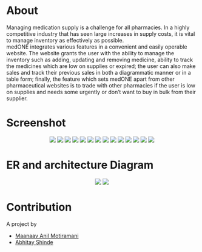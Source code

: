 # About
Managing medication supply is a challenge for all pharmacies. In a highly competitive industry that has seen large increases in supply costs, it is vital to manage inventory as effectively as possible. <br>
medONE integrates various features in a convenient and easily operable website. The website grants the user with the ability to manage the inventory such as adding, updating and removing medicine, ability to track the medicines which are low on supplies or expired; the user can also make sales and track their previous sales in both a diagrammatic manner or in a table form; finally, the feature which sets medONE apart from other pharmaceutical websites is to trade with other pharmacies if the user is low on supplies and needs some urgently or don’t want to buy in bulk from their supplier. 

# Screenshot
<p align = "center">
  <img src="https://github.com/Maanaav/medONE/blob/main/src/images/GUI/img1.png"/>
  <img src="https://github.com/Maanaav/medONE/blob/main/src/images/GUI/img2.png"/>
  <img src="https://github.com/Maanaav/medONE/blob/main/src/images/GUI/img3.png"/>
  <img src="https://github.com/Maanaav/medONE/blob/main/src/images/GUI/img4.png"/>
  <img src="https://github.com/Maanaav/medONE/blob/main/src/images/GUI/img5.png"/>
  <img src="https://github.com/Maanaav/medONE/blob/main/src/images/GUI/img6.png"/>
  <img src="https://github.com/Maanaav/medONE/blob/main/src/images/GUI/img7.png"/>
  <img src="https://github.com/Maanaav/medONE/blob/main/src/images/GUI/img8.png"/>
  <img src="https://github.com/Maanaav/medONE/blob/main/src/images/GUI/img9.png"/>
  <img src="https://github.com/Maanaav/medONE/blob/main/src/images/GUI/img10.png"/>
  <img src="https://github.com/Maanaav/medONE/blob/main/src/images/GUI/img11.png"/>
  <img src="https://github.com/Maanaav/medONE/blob/main/src/images/GUI/img12.png"/>
  <img src="https://github.com/Maanaav/medONE/blob/main/src/images/GUI/img13.png"/>
  <img src="https://github.com/Maanaav/medONE/blob/main/src/images/GUI/img14.png"/>
</p>

# ER and architecture Diagram
<p align = "center">
  <img src="https://github.com/Maanaav/medONE/blob/main/src/images/GUI/ERdiagram.png"/>
  <img src="https://github.com/Maanaav/medONE/blob/main/src/images/GUI/architectureDiagram.png"/>
</p>

# Contribution
A project by <br>
- [Maanaav Anil Motiramani](https://github.com/Maanaav) <br>
- [Abhitay Shinde](https://github.com/Abhitay)
